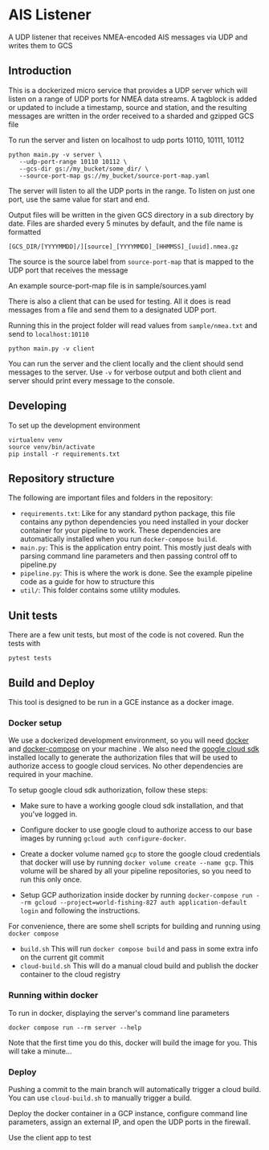 # AIS Listener

A UDP listener that receives NMEA-encoded AIS messages via UDP and writes them to GCS

## Introduction

This is a dockerized micro service that provides a UDP server which will listen on a range of UDP ports for NMEA
data streams.  A tagblock is added or updated to include a timestamp, source and station, and the resulting 
messages are written in the order received to a sharded and gzipped GCS file

To run the server and listen on localhost to udp ports 10110, 10111, 10112

```console
python main.py -v server \
   --udp-port-range 10110 10112 \
   --gcs-dir gs://my_bucket/some_dir/ \
   --source-port-map gs://my_bucket/source-port-map.yaml
```

The server will listen to all the UDP ports in the range.  To listen on just one port, use the same value for 
start and end.

Output files will be written in the given GCS directory in a sub directory by date.  Files are sharded every 5 minutes by default, and the 
file name is formatted

`[GCS_DIR/[YYYYMMDD]/][source]_[YYYYMMDD]_[HHMMSS]_[uuid].nmea.gz`

The source is the source label from `source-port-map` that is mapped to the UDP port that receives the message 

An example source-port-map file is in sample/sources.yaml

There is also a client that can be used for testing.  All it does is read messages from a file and send them to a 
designated UDP port.

Running this in the project folder will read values from `sample/nmea.txt` and send to `localhost:10110`

```console
python main.py -v client
```

You can run the server and the client locally and the client should send messages to the server.   Use `-v` for 
verbose output and both client and server should print every message to the console.

## Developing 
To set up the development environment
```commandline
virtualenv venv
source venv/bin/activate
pip install -r requirements.txt
```
## Repository structure

The following are important files and folders in the repository:

* `requirements.txt`: Like for any standard python package, this file contains any python dependencies you need installed in your docker container for your pipeline to work. These dependencies are automatically installed when you run `docker-compose build`.
* `main.py`: This is the application entry point.   This mostly just deals with parsing command line parameters and then passing control off to pipeline.py
* `pipeline.py`: This is where the work is done. See the example pipeline code as a guide for how to structure this
* `util/`: This folder contains some utility modules.

## Unit tests
There are a few unit tests, but most of the code is not covered.   Run the tests with 

```console
pytest tests
```

## Build and Deploy
This tool is designed to be run in a GCE instance as a docker image.   

### Docker setup

We use a dockerized development environment, so you will need [docker](https://www.docker.com/)  and [docker-compose](https://docs.docker.com/compose/) on your machine . We also need the [google cloud sdk](https://cloud.google.com/sdk/) installed locally to generate the authorization files that will be used to authorize access to google cloud services. No other dependencies are required in your machine.

To setup google cloud sdk authorization, follow these steps:

* Make sure to have a working google cloud sdk installation, and that you've logged in.

* Configure docker to use google cloud to authorize access to our base images by running `gcloud auth configure-docker`.

* Create a docker volume named `gcp` to store the google cloud credentials that docker will use by running `docker volume create --name gcp`. This volume will be shared by all your pipeline repositories, so you need to run this only once.

* Setup GCP authorization inside docker by running `docker-compose run --rm gcloud --project=world-fishing-827 auth application-default login` and following the instructions.

For convenience, there are some shell scripts for building and running using `docker compose`
+ `build.sh`    This will run `docker compose build` and pass in some extra info on the current git commit
+ `cloud-build.sh` This will do a manual cloud build and publish the docker container to the cloud registry


### Running within docker
To run in docker, displaying the server's command line parameters 
```console
docker compose run --rm server --help
```
Note that the first time you do this, docker will build the image for you. This will take a minute...

### Deploy
Pushing a commit to the main branch will automatically trigger a cloud build.  You can use `cloud-build.sh` 
to manually trigger a build. 

Deploy the docker container in a GCP instance, configure command line parameters, assign an external IP, 
and open the UDP ports in the firewall.  

Use the client app to test
